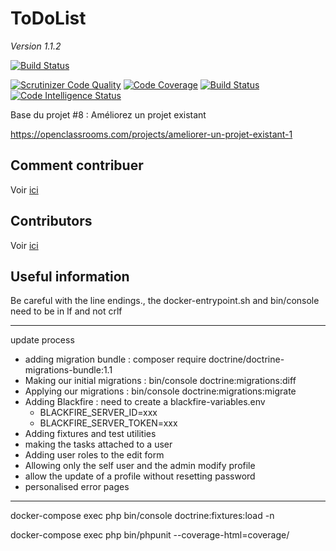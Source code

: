 ToDoList
========

_Version 1.1.2_

[![Build Status](https://travis-ci.com/Starbugstone/todoandco.svg?branch=master)](https://travis-ci.com/Starbugstone/todoandco)

[![Scrutinizer Code Quality](https://scrutinizer-ci.com/g/Starbugstone/todoandco/badges/quality-score.png?b=master)](https://scrutinizer-ci.com/g/Starbugstone/todoandco/?branch=master)
[![Code Coverage](https://scrutinizer-ci.com/g/Starbugstone/todoandco/badges/coverage.png?b=master)](https://scrutinizer-ci.com/g/Starbugstone/todoandco/?branch=master)
[![Build Status](https://scrutinizer-ci.com/g/Starbugstone/todoandco/badges/build.png?b=master)](https://scrutinizer-ci.com/g/Starbugstone/todoandco/build-status/master)
[![Code Intelligence Status](https://scrutinizer-ci.com/g/Starbugstone/todoandco/badges/code-intelligence.svg?b=master)](https://scrutinizer-ci.com/code-intelligence)

Base du projet #8 : Améliorez un projet existant

https://openclassrooms.com/projects/ameliorer-un-projet-existant-1

## Comment contribuer
Voir [ici](./Contributing.md)

## Contributors
Voir [ici](./Contributors.md)

## Useful information
Be careful with the line endings., the docker-entrypoint.sh and bin/console need to be in lf and not crlf

---------------------
update process
 - adding migration bundle : composer require doctrine/doctrine-migrations-bundle:1.1
 - Making our initial migrations : bin/console doctrine:migrations:diff
 - Applying our migrations : bin/console doctrine:migrations:migrate
 - Adding Blackfire : need to create a blackfire-variables.env
   - BLACKFIRE_SERVER_ID=xxx
   - BLACKFIRE_SERVER_TOKEN=xxx
 - Adding fixtures and test utilities
 - making the tasks attached to a user
 - Adding user roles to the edit form
 - Allowing only the self user and the admin modify profile
 - allow the update of a profile without resetting password
 - personalised error pages
---------------------

docker-compose exec php bin/console doctrine:fixtures:load -n

docker-compose exec php bin/phpunit --coverage-html=coverage/
